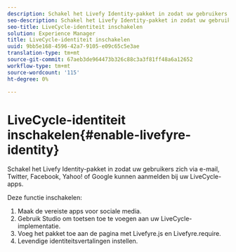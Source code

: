 ```yaml
---
description: Schakel het Livefy Identity-pakket in zodat uw gebruikers zich via e-mail, Twitter, Facebook, Yahoo! of Google kunnen aanmelden bij uw LiveCycle-apps.
seo-description: Schakel het Livefy Identity-pakket in zodat uw gebruikers zich via e-mail, Twitter, Facebook, Yahoo! of Google kunnen aanmelden bij uw LiveCycle-apps.
seo-title: LiveCycle-identiteit inschakelen
solution: Experience Manager
title: LiveCycle-identiteit inschakelen
uuid: 9bb5e168-4596-42a7-9105-e09c65c5e3ae
translation-type: tm+mt
source-git-commit: 67aeb3de964473b326c88c3a3f81ff48a6a12652
workflow-type: tm+mt
source-wordcount: '115'
ht-degree: 0%

---
```



# LiveCycle-identiteit inschakelen{#enable-livefyre-identity}

Schakel het Livefy Identity-pakket in zodat uw gebruikers zich via e-mail, Twitter, Facebook, Yahoo! of Google kunnen aanmelden bij uw LiveCycle-apps.

Deze functie inschakelen:

1. Maak de vereiste apps voor sociale media.
1. Gebruik Studio om toetsen toe te voegen aan uw LiveCycle-implementatie.
1. Voeg het pakket toe aan de pagina met Livefyre.js en Livefyre.require.
1. Levendige identiteitsvertalingen instellen.
